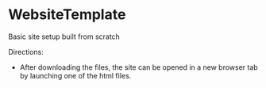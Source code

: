 # WebsiteTemplate
Basic site setup built from scratch

Directions:

- After downloading the files, the site can be opened in a new browser tab by launching one of the html files.
